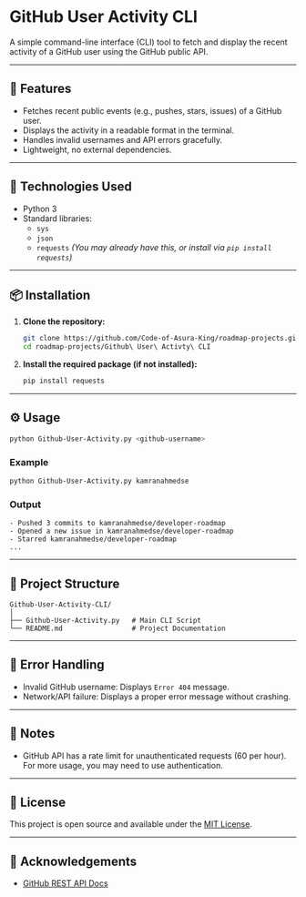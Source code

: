 


# GitHub User Activity CLI

A simple command-line interface (CLI) tool to fetch and display the recent activity of a GitHub user using the GitHub public API.

---

## 🚀 Features

- Fetches recent public events (e.g., pushes, stars, issues) of a GitHub user.
- Displays the activity in a readable format in the terminal.
- Handles invalid usernames and API errors gracefully.
- Lightweight, no external dependencies.

---

## 🧰 Technologies Used

- Python 3
- Standard libraries:
  - `sys`
  - `json`
  - `requests` *(You may already have this, or install via `pip install requests`)*

---

## 📦 Installation

1. **Clone the repository:**
   ```bash
   git clone https://github.com/Code-of-Asura-King/roadmap-projects.git
   cd roadmap-projects/Github\ User\ Activty\ CLI
    ```

2. **Install the required package (if not installed):**

   ```bash
   pip install requests
   ```

---

## ⚙️ Usage

```bash
python Github-User-Activity.py <github-username>
```

### Example

```bash
python Github-User-Activity.py kamranahmedse
```

### Output

```
- Pushed 3 commits to kamranahmedse/developer-roadmap
- Opened a new issue in kamranahmedse/developer-roadmap
- Starred kamranahmedse/developer-roadmap
...
```

---

## 🔧 Project Structure

```
Github-User-Activity-CLI/
│
├── Github-User-Activity.py   # Main CLI Script
└── README.md                 # Project Documentation
```

---

## 🐞 Error Handling

* Invalid GitHub username: Displays `Error 404` message.
* Network/API failure: Displays a proper error message without crashing.

---

## 📌 Notes

* GitHub API has a rate limit for unauthenticated requests (60 per hour). For more usage, you may need to use authentication.

---

## 📄 License

This project is open source and available under the [MIT License](LICENSE).

---

## 🙌 Acknowledgements

* [GitHub REST API Docs](https://docs.github.com/en/rest)


